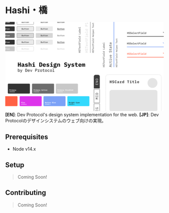 # Hashi・橋
![img.png](media/img.png)
**[EN]**: Dev Protocol's design system implementation for the web.
**[JP]**: Dev Protocolのデザインシステムのウェブ向けの実現。

## Prerequisites
- Node v14.x

## Setup
> Coming Soon!

## Contributing
> Coming Soon!